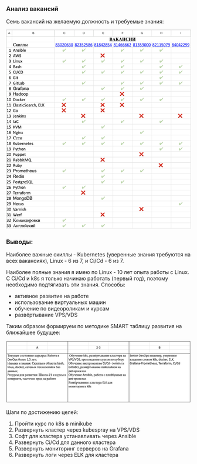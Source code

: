 ### Анализ вакансий

Семь вакансий на желаемую должность и требуемые знания:

![7 вакансий и требования](skills.png)

### Выводы:

Наиболее важные скиллы - Kubernetes (уверенные знания требуются на всех вакансиях), Linux - 6 из 7, и Ci/Cd - 6 из 7.

Наиболее полные знания я имею по Linux - 10 лет опыта работы с Linux. С Ci/Cd и k8s я только начинаю работать (первый год), поэтому необходимо подтягивать эти знания. Способы:

- активное развитие на работе
- использование виртуальных машин
- обучение по видеороликам и курсам
- развёртывание VPS/VDS

Таким образом формируем по методике SMART таблицу развития на ближайшее будущее:

![шаги для развития](smart.png)

Шаги по достижению целей:

1. Пройти курс по k8s в minikube
2. Развернуть кластер через kubespray на VPS/VDS
3. Софт для кластера устанавливать через Ansible
4. Развернуть Ci/Cd для данного кластера
5. Развернуть мониторинг серверов на Grafana
6. Развернуть логи через ELK для кластера
